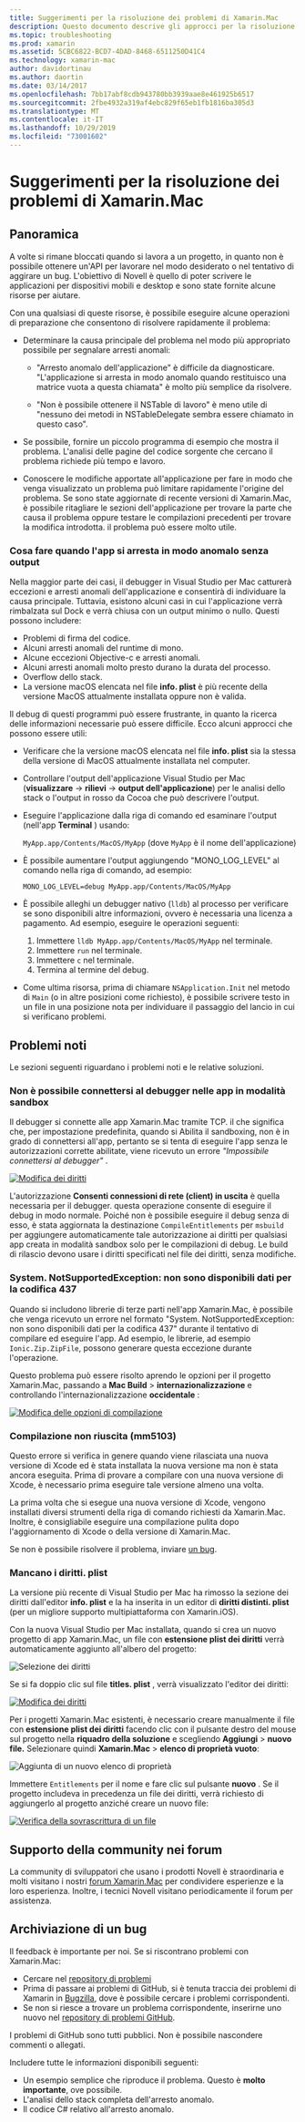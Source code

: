 ```yaml
---
title: Suggerimenti per la risoluzione dei problemi di Xamarin.Mac
description: Questo documento descrive gli approcci per la risoluzione dei problemi riscontrati durante lo sviluppo di applicazioni Xamarin.Mac. Vengono inoltre illustrati i modi per ottenere supporto.
ms.topic: troubleshooting
ms.prod: xamarin
ms.assetid: 5CBC6822-BCD7-4DAD-8468-6511250D41C4
ms.technology: xamarin-mac
author: davidortinau
ms.author: daortin
ms.date: 03/14/2017
ms.openlocfilehash: 7bb17abf8cdb943780bb3939aae8e461925b6517
ms.sourcegitcommit: 2fbe4932a319af4ebc829f65eb1fb1816ba305d3
ms.translationtype: MT
ms.contentlocale: it-IT
ms.lasthandoff: 10/29/2019
ms.locfileid: "73001602"
---
```

# <a name="xamarinmac-troubleshooting-tips"></a>Suggerimenti per la risoluzione dei problemi di Xamarin.Mac

## <a name="overview"></a>Panoramica

A volte si rimane bloccati quando si lavora a un progetto, in quanto non è possibile ottenere un'API per lavorare nel modo desiderato o nel tentativo di aggirare un bug. L'obiettivo di Novell è quello di poter scrivere le applicazioni per dispositivi mobili e desktop e sono state fornite alcune risorse per aiutare.

Con una qualsiasi di queste risorse, è possibile eseguire alcune operazioni di preparazione che consentono di risolvere rapidamente il problema:

- Determinare la causa principale del problema nel modo più appropriato possibile per segnalare arresti anomali:

  - "Arresto anomalo dell'applicazione" è difficile da diagnosticare. "L'applicazione si arresta in modo anomalo quando restituisco una matrice vuota a questa chiamata" è molto più semplice da risolvere.

  - "Non è possibile ottenere il NSTable di lavoro" è meno utile di "nessuno dei metodi in NSTableDelegate sembra essere chiamato in questo caso".

- Se possibile, fornire un piccolo programma di esempio che mostra il problema. L'analisi delle pagine del codice sorgente che cercano il problema richiede più tempo e lavoro.

- Conoscere le modifiche apportate all'applicazione per fare in modo che venga visualizzato un problema può limitare rapidamente l'origine del problema. Se sono state aggiornate di recente versioni di Xamarin.Mac, è possibile ritagliare le sezioni dell'applicazione per trovare la parte che causa il problema oppure testare le compilazioni precedenti per trovare la modifica introdotta. il problema può essere molto utile.

### <a name="what-to-do-when-your-app-crashes-with-no-output"></a>Cosa fare quando l'app si arresta in modo anomalo senza output

Nella maggior parte dei casi, il debugger in Visual Studio per Mac catturerà eccezioni e arresti anomali dell'applicazione e consentirà di individuare la causa principale. Tuttavia, esistono alcuni casi in cui l'applicazione verrà rimbalzata sul Dock e verrà chiusa con un output minimo o nullo. Questi possono includere:

- Problemi di firma del codice.
- Alcuni arresti anomali del runtime di mono.
- Alcune eccezioni Objective-c e arresti anomali.
- Alcuni arresti anomali molto presto durano la durata del processo.
- Overflow dello stack.
- La versione macOS elencata nel file **info. plist** è più recente della versione MacOS attualmente installata oppure non è valida.

Il debug di questi programmi può essere frustrante, in quanto la ricerca delle informazioni necessarie può essere difficile. Ecco alcuni approcci che possono essere utili:

- Verificare che la versione macOS elencata nel file **info. plist** sia la stessa della versione di MacOS attualmente installata nel computer.
- Controllare l'output dell'applicazione Visual Studio per Mac (**visualizzare** -> **rilievi** -> **output dell'applicazione**) per le analisi dello stack o l'output in rosso da Cocoa che può descrivere l'output.
- Eseguire l'applicazione dalla riga di comando ed esaminare l'output (nell'app **Terminal** ) usando:

  `MyApp.app/Contents/MacOS/MyApp` (dove `MyApp` è il nome dell'applicazione)
- È possibile aumentare l'output aggiungendo "MONO_LOG_LEVEL" al comando nella riga di comando, ad esempio:

  `MONO_LOG_LEVEL=debug MyApp.app/Contents/MacOS/MyApp`
- È possibile alleghi un debugger nativo (`lldb`) al processo per verificare se sono disponibili altre informazioni, ovvero è necessaria una licenza a pagamento. Ad esempio, eseguire le operazioni seguenti:

  1. Immettere `lldb MyApp.app/Contents/MacOS/MyApp` nel terminale.
  2. Immettere `run` nel terminale.
  3. Immettere `c` nel terminale.
  4. Termina al termine del debug.
- Come ultima risorsa, prima di chiamare `NSApplication.Init` nel metodo di `Main` (o in altre posizioni come richiesto), è possibile scrivere testo in un file in una posizione nota per individuare il passaggio del lancio in cui si verificano problemi.

## <a name="known-issues"></a>Problemi noti

Le sezioni seguenti riguardano i problemi noti e le relative soluzioni.

### <a name="unable-to-connect-to-the-debugger-in-sandboxed-apps"></a>Non è possibile connettersi al debugger nelle app in modalità sandbox

Il debugger si connette alle app Xamarin.Mac tramite TCP. il che significa che, per impostazione predefinita, quando si Abilita il sandboxing, non è in grado di connettersi all'app, pertanto se si tenta di eseguire l'app senza le autorizzazioni corrette abilitate, viene ricevuto un errore *"Impossibile connettersi al debugger"* .

[![Modifica dei diritti](troubleshooting-images/debug01.png "Modifica dei diritti")](troubleshooting-images/debug01-large.png#lightbox)

L'autorizzazione **Consenti connessioni di rete (client) in uscita** è quella necessaria per il debugger. questa operazione consente di eseguire il debug in modo normale. Poiché non è possibile eseguire il debug senza di esso, è stata aggiornata la destinazione `CompileEntitlements` per `msbuild` per aggiungere automaticamente tale autorizzazione ai diritti per qualsiasi app creata in modalità sandbox solo per le compilazioni di debug. Le build di rilascio devono usare i diritti specificati nel file dei diritti, senza modifiche.

### <a name="systemnotsupportedexception-no-data-is-available-for-encoding-437"></a>System. NotSupportedException: non sono disponibili dati per la codifica 437

Quando si includono librerie di terze parti nell'app Xamarin.Mac, è possibile che venga ricevuto un errore nel formato "System. NotSupportedException: non sono disponibili dati per la codifica 437" durante il tentativo di compilare ed eseguire l'app. Ad esempio, le librerie, ad esempio `Ionic.Zip.ZipFile`, possono generare questa eccezione durante l'operazione.

Questo problema può essere risolto aprendo le opzioni per il progetto Xamarin.Mac, passando a **Mac Build** > **internazionalizzazione** e controllando l'internazionalizzazione **occidentale** :

[![Modifica delle opzioni di compilazione](troubleshooting-images/issue01.png "Modifica delle opzioni di compilazione")](troubleshooting-images/issue01-large.png#lightbox)

### <a name="failed-to-compile-mm5103"></a>Compilazione non riuscita (mm5103)

Questo errore si verifica in genere quando viene rilasciata una nuova versione di Xcode ed è stata installata la nuova versione ma non è stata ancora eseguita. Prima di provare a compilare con una nuova versione di Xcode, è necessario prima eseguire tale versione almeno una volta.

La prima volta che si esegue una nuova versione di Xcode, vengono installati diversi strumenti della riga di comando richiesti da Xamarin.Mac. Inoltre, è consigliabile eseguire una compilazione pulita dopo l'aggiornamento di Xcode o della versione di Xamarin.Mac.

Se non è possibile risolvere il problema, inviare [un bug](#filing-a-bug).

### <a name="missing-entitlementsplist"></a>Mancano i diritti. plist

La versione più recente di Visual Studio per Mac ha rimosso la sezione dei diritti dall'editor **info. plist** e la ha inserita in un editor di **diritti distinti. plist** (per un migliore supporto multipiattaforma con Xamarin.iOS).

Con la nuova Visual Studio per Mac installata, quando si crea un nuovo progetto di app Xamarin.Mac, un file con **estensione plist dei diritti** verrà automaticamente aggiunto all'albero del progetto:

![Selezione dei diritti](troubleshooting-images/entitlements01.png "Selezione dei diritti")

Se si fa doppio clic sul file **titles. plist** , verrà visualizzato l'editor dei diritti:

[![Modifica dei diritti](troubleshooting-images/entitlements02.png "Modifica dei diritti")](troubleshooting-images/entitlements02-large.png#lightbox)

Per i progetti Xamarin.Mac esistenti, è necessario creare manualmente il file con **estensione plist dei diritti** facendo clic con il pulsante destro del mouse sul progetto nella **riquadro della soluzione** e scegliendo **Aggiungi** > **nuovo file.** Selezionare quindi **Xamarin.Mac** > **elenco di proprietà vuoto**:

![Aggiunta di un nuovo elenco di proprietà](troubleshooting-images/entitlements03.png "Aggiunta di un nuovo elenco di proprietà")

Immettere `Entitlements` per il nome e fare clic sul pulsante **nuovo** . Se il progetto includeva in precedenza un file dei diritti, verrà richiesto di aggiungerlo al progetto anziché creare un nuovo file:

[![Verifica della sovrascrittura di un file](troubleshooting-images/entitlements04.png "Verifica della sovrascrittura di un file")](troubleshooting-images/entitlements04-large.png#lightbox)

## <a name="community-support-on-the-forums"></a>Supporto della community nei forum

La community di sviluppatori che usano i prodotti Novell è straordinaria e molti visitano i nostri [forum Xamarin.Mac](https://forums.xamarin.com/categories/mac) per condividere esperienze e la loro esperienza. Inoltre, i tecnici Novell visitano periodicamente il forum per assistenza.

<a name="filing-a-bug"/>

## <a name="filing-a-bug"></a>Archiviazione di un bug

Il feedback è importante per noi. Se si riscontrano problemi con Xamarin.Mac:

- Cercare nel [repository di problemi](https://github.com/xamarin/xamarin-macios/issues)
- Prima di passare ai problemi di GitHub, si è tenuta traccia dei problemi di Xamarin in [Bugzilla](https://bugzilla.xamarin.com/describecomponents.cgi), dove è possibile cercare i problemi corrispondenti.
- Se non si riesce a trovare un problema corrispondente, inserirne uno nuovo nel [repository di problemi GitHub](https://github.com/xamarin/xamarin-macios/issues/new).

I problemi di GitHub sono tutti pubblici. Non è possibile nascondere commenti o allegati.

Includere tutte le informazioni disponibili seguenti:

- Un esempio semplice che riproduce il problema. Questo è **molto importante**, ove possibile.
- L'analisi dello stack completa dell'arresto anomalo.
- Il codice C# relativo all'arresto anomalo.
